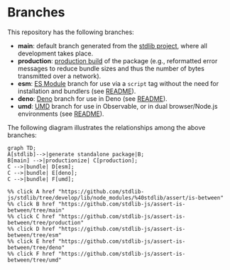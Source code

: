<!--

@license Apache-2.0

Copyright (c) 2022 The Stdlib Authors.

Licensed under the Apache License, Version 2.0 (the "License");
you may not use this file except in compliance with the License.
You may obtain a copy of the License at

    http://www.apache.org/licenses/LICENSE-2.0

Unless required by applicable law or agreed to in writing, software
distributed under the License is distributed on an "AS IS" BASIS,
WITHOUT WARRANTIES OR CONDITIONS OF ANY KIND, either express or implied.
See the License for the specific language governing permissions and
limitations under the License.

-->

# Branches

This repository has the following branches:

-   **main**: default branch generated from the [stdlib project][stdlib-url], where all development takes place.
-   **production**: [production build][production-url] of the package (e.g., reformatted error messages to reduce bundle sizes and thus the number of bytes transmitted over a network).
-   **esm**: [ES Module][esm-url] branch for use via a `script` tag without the need for installation and bundlers (see [README][esm-readme]).
-   **deno**: [Deno][deno-url] branch for use in Deno (see [README][deno-readme]).
-   **umd**: [UMD][umd-url] branch for use in Observable, or in dual browser/Node.js environments (see [README][umd-readme]).

The following diagram illustrates the relationships among the above branches:

```mermaid
graph TD;
A[stdlib]-->|generate standalone package|B;
B[main] -->|productionize| C[production];
C -->|bundle| D[esm];
C -->|bundle| E[deno];
C -->|bundle| F[umd];

%% click A href "https://github.com/stdlib-js/stdlib/tree/develop/lib/node_modules/%40stdlib/assert/is-between"
%% click B href "https://github.com/stdlib-js/assert-is-between/tree/main"
%% click C href "https://github.com/stdlib-js/assert-is-between/tree/production"
%% click D href "https://github.com/stdlib-js/assert-is-between/tree/esm"
%% click E href "https://github.com/stdlib-js/assert-is-between/tree/deno"
%% click F href "https://github.com/stdlib-js/assert-is-between/tree/umd"
```

[stdlib-url]: https://github.com/stdlib-js/stdlib/tree/develop/lib/node_modules/%40stdlib/assert/is-between
[production-url]: https://github.com/stdlib-js/assert-is-between/tree/production
[deno-url]: https://github.com/stdlib-js/assert-is-between/tree/deno
[deno-readme]: https://github.com/stdlib-js/assert-is-between/blob/deno/README.md
[umd-url]: https://github.com/stdlib-js/assert-is-between/tree/umd
[umd-readme]: https://github.com/stdlib-js/assert-is-between/blob/umd/README.md
[esm-url]: https://github.com/stdlib-js/assert-is-between/tree/esm
[esm-readme]: https://github.com/stdlib-js/assert-is-between/blob/esm/README.md